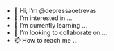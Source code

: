 - 👋 Hi, I’m @depressaoetrevas
- 👀 I’m interested in ...
- 🌱 I’m currently learning ...
- 💞️ I’m looking to collaborate on ...
- 📫 How to reach me ...

<!---
depressaoetrevas/depressaoetrevas is a ✨ special ✨ repository because its `README.md` (this file) appears on your GitHub profile.
You can click the Preview link to take a look at your changes.
--->
